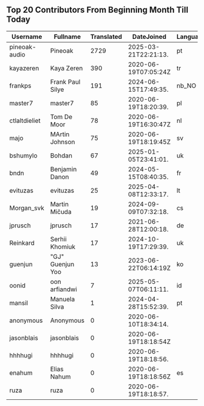 ## Top 20 Contributors From Beginning Month Till Today ##
|Username|Fullname|Translated|DateJoined|Language|
|--------|--------|----------|----------|-------|
|pineoak-audio|Pineoak|2729|2025-03-21T22:21:13.|pt|
|kayazeren|Kaya Zeren|390|2020-06-19T07:05:24Z|tr|
|frankps|Frank Paul Silye|191|2024-06-15T17:49:35.|nb_NO|
|master7|master7|85|2020-06-19T18:20:39.|pl|
|ctlaltdieliet|Tom De Moor|78|2020-06-19T16:30:47Z|nl|
|majo|MArtin Johnson|75|2020-06-19T18:19:45Z|sv|
|bshumylo|Bohdan|67|2025-01-05T23:41:01.|uk|
|bndn|Benjamin Danon|49|2024-05-15T08:40:35.|fr|
|evituzas|evituzas|25|2025-04-08T12:33:17.|lt|
|Morgan_svk|Martin Mičuda|19|2024-09-09T07:32:18.|cs|
|jprusch|jprusch|17|2021-06-28T12:00:18.|de|
|Reinkard|Serhii Khomiuk|17|2024-10-19T17:29:39.|uk|
|guenjun|"GJ" Guenjun Yoo|13|2023-06-22T06:14:19Z|ko|
|oonid|oon arfiandwi|7|2025-05-07T06:11:11.|id|
|mansil|Manuela Silva|1|2024-04-28T15:52:39.|pt|
|anonymous|Anonymous|0|2020-06-10T18:34:14.||
|jasonblais|jasonblais|0|2020-06-19T18:18:54Z||
|hhhhugi|hhhhugi|0|2020-06-19T18:18:56.||
|enahum|Elias  Nahum|0|2020-06-19T18:18:56Z|es|
|ruza|ruza|0|2020-06-19T18:18:57.||
